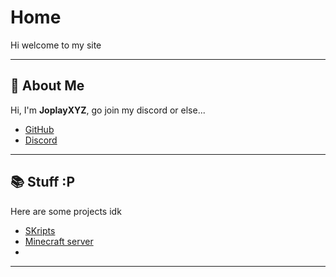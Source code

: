# Home

Hi welcome to my site

---

## 🚀 About Me

Hi, I'm **JoplayXYZ**, go join my discord or else...

- [GitHub](https://github.com/JoplayXYZ)
- [Discord](https://discord.gg/MyqR2Wc6sd)

---

## 📚 Stuff :P

Here are some projects idk

- [SKripts](https://github.com/JoplayXYZ/Skripts)
- [Minecraft server](https://joplay.xyz/offboost)
- 
---

